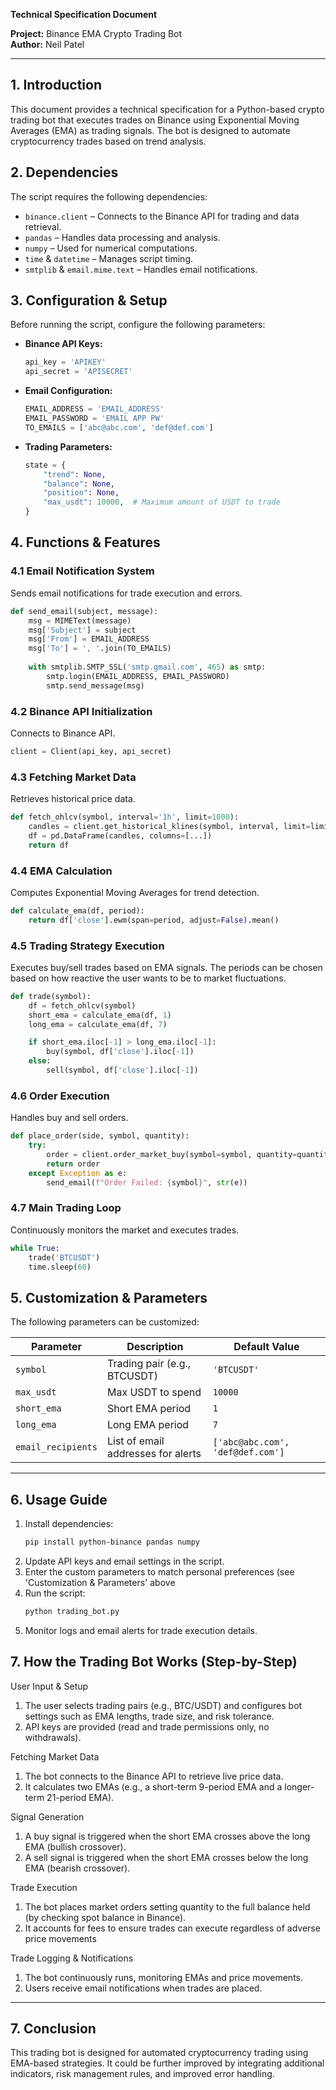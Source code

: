 **Technical Specification Document**

**Project:** Binance EMA Crypto Trading Bot\
**Author:** Neil Patel

---

## **1. Introduction**

This document provides a technical specification for a Python-based crypto trading bot that executes trades on Binance using Exponential Moving Averages (EMA) as trading signals. The bot is designed to automate cryptocurrency trades based on trend analysis.

## **2. Dependencies**

The script requires the following dependencies:

- `binance.client` – Connects to the Binance API for trading and data retrieval.
- `pandas` – Handles data processing and analysis.
- `numpy` – Used for numerical computations.
- `time` & `datetime` – Manages script timing.
- `smtplib` & `email.mime.text` – Handles email notifications.

## **3. Configuration & Setup**

Before running the script, configure the following parameters:

- **Binance API Keys:**
  ```python
  api_key = 'APIKEY'
  api_secret = 'APISECRET'
  ```
- **Email Configuration:**
  ```python
  EMAIL_ADDRESS = 'EMAIL_ADDRESS'
  EMAIL_PASSWORD = 'EMAIL APP PW'
  TO_EMAILS = ['abc@abc.com', 'def@def.com']
  ```
- **Trading Parameters:**
  ```python
  state = {
      "trend": None,
      "balance": None,
      "position": None,
      "max_usdt": 10000,  # Maximum amount of USDT to trade
  }
  ```

## **4. Functions & Features**

### **4.1 Email Notification System**

Sends email notifications for trade execution and errors.

```python
def send_email(subject, message):
    msg = MIMEText(message)
    msg['Subject'] = subject
    msg['From'] = EMAIL_ADDRESS
    msg['To'] = ', '.join(TO_EMAILS)
    
    with smtplib.SMTP_SSL('smtp.gmail.com', 465) as smtp:
        smtp.login(EMAIL_ADDRESS, EMAIL_PASSWORD)
        smtp.send_message(msg)
```

### **4.2 Binance API Initialization**

Connects to Binance API.

```python
client = Client(api_key, api_secret)
```

### **4.3 Fetching Market Data**

Retrieves historical price data.

```python
def fetch_ohlcv(symbol, interval='1h', limit=1000):
    candles = client.get_historical_klines(symbol, interval, limit=limit)
    df = pd.DataFrame(candles, columns=[...])
    return df
```

### **4.4 EMA Calculation**

Computes Exponential Moving Averages for trend detection.

```python
def calculate_ema(df, period):
    return df['close'].ewm(span=period, adjust=False).mean()
```

### **4.5 Trading Strategy Execution**

Executes buy/sell trades based on EMA signals. The periods can be chosen based on how reactive the user wants to be to market fluctuations.

```python
def trade(symbol):
    df = fetch_ohlcv(symbol)
    short_ema = calculate_ema(df, 1)
    long_ema = calculate_ema(df, 7)

    if short_ema.iloc[-1] > long_ema.iloc[-1]:
        buy(symbol, df['close'].iloc[-1])
    else:
        sell(symbol, df['close'].iloc[-1])
```

### **4.6 Order Execution**

Handles buy and sell orders.

```python
def place_order(side, symbol, quantity):
    try:
        order = client.order_market_buy(symbol=symbol, quantity=quantity) if side == 'BUY' else client.order_market_sell(symbol=symbol, quantity=quantity)
        return order
    except Exception as e:
        send_email(f"Order Failed: {symbol}", str(e))
```

### **4.7 Main Trading Loop**

Continuously monitors the market and executes trades.

```python
while True:
    trade('BTCUSDT')
    time.sleep(60)
```

## **5. Customization & Parameters**

The following parameters can be customized:

| Parameter          | Description                        | Default Value                    |
| ------------------ | ---------------------------------- | -------------------------------- |
| `symbol`           | Trading pair (e.g., BTCUSDT)       | `'BTCUSDT'`                      |
| `max_usdt`         | Max USDT to spend                  | `10000`                          |
| `short_ema`        | Short EMA period                   | `1`                              |
| `long_ema`         | Long EMA period                    | `7`                              |
| `email_recipients` | List of email addresses for alerts | `['abc@abc.com', 'def@def.com']` |

---

## **6. Usage Guide**

1. Install dependencies:
   ```bash
   pip install python-binance pandas numpy
   ```
2. Update API keys and email settings in the script.
3. Enter the custom parameters to match personal preferences (see 'Customization & Parameters' above
4. Run the script:
   ```bash
   python trading_bot.py
   ```
5. Monitor logs and email alerts for trade execution details.

## **7. How the Trading Bot Works (Step-by-Step)**

User Input & Setup
1. The user selects trading pairs (e.g., BTC/USDT) and configures bot settings such as EMA lengths, trade size, and risk tolerance.
2. API keys are provided (read and trade permissions only, no withdrawals).

Fetching Market Data
1. The bot connects to the Binance API to retrieve live price data.
2. It calculates two EMAs (e.g., a short-term 9-period EMA and a longer-term 21-period EMA).

Signal Generation
1. A buy signal is triggered when the short EMA crosses above the long EMA (bullish crossover).
2. A sell signal is triggered when the short EMA crosses below the long EMA (bearish crossover).

Trade Execution
1. The bot places market orders setting quantity to the full balance held (by checking spot balance in Binance).
2. It accounts for fees to ensure trades can execute regardless of adverse price movements

Trade Logging & Notifications
1. The bot continuously runs, monitoring EMAs and price movements.
2. Users receive email notifications when trades are placed.

---

## **7. Conclusion**

This trading bot is designed for automated cryptocurrency trading using EMA-based strategies. It could be further improved by integrating additional indicators, risk management rules, and improved error handling.



